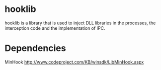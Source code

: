 # hooklib
hooklib is a library that is used to inject DLL libraries in the processes, the interception code and the implementation of IPC.

# Dependencies
MinHook http://www.codeproject.com/KB/winsdk/LibMinHook.aspx
